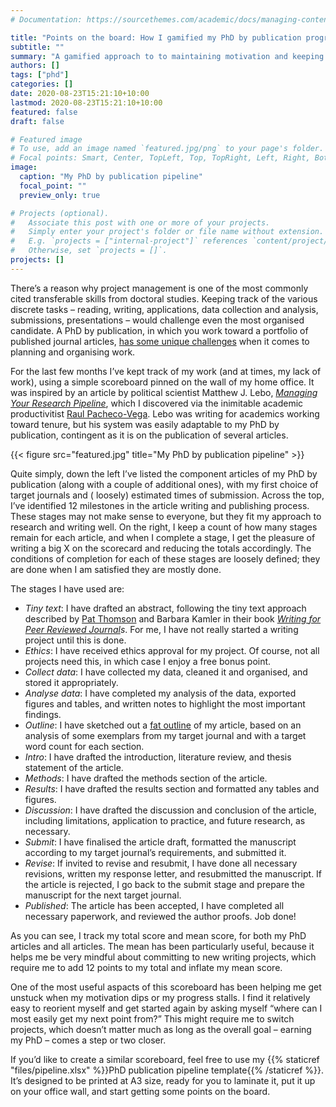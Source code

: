 ```yaml
---
# Documentation: https://sourcethemes.com/academic/docs/managing-content/

title: "Points on the board: How I gamified my PhD by publication progress"
subtitle: ""
summary: "A gamified approach to to maintaining motivation and keeping track of my progress toward a PhD by publication"
authors: []
tags: ["phd"]
categories: []
date: 2020-08-23T15:21:10+10:00
lastmod: 2020-08-23T15:21:10+10:00
featured: false
draft: false

# Featured image
# To use, add an image named `featured.jpg/png` to your page's folder.
# Focal points: Smart, Center, TopLeft, Top, TopRight, Left, Right, BottomLeft, Bottom, BottomRight.
image:
  caption: "My PhD by publication pipeline"
  focal_point: ""
  preview_only: true

# Projects (optional).
#   Associate this post with one or more of your projects.
#   Simply enter your project's folder or file name without extension.
#   E.g. `projects = ["internal-project"]` references `content/project/deep-learning/index.md`.
#   Otherwise, set `projects = []`.
projects: []
---
```

There’s a reason why project management is one of the most commonly cited transferable skills from doctoral studies. 
Keeping track of the various discrete tasks – reading, writing, applications, data collection and analysis, submissions, presentations – would challenge even the most organised candidate. 
A PhD by publication, in which you work toward a portfolio of published journal articles, [has some unique challenges](https://www.youtube.com/watch?v=LFKY7hyyXjY&list=PLpBrZuKCHAuP6Mnt3tnAK31LkjF5NX_v2) when it comes to planning and organising work. 

For the last few months I’ve kept track of my work (and at times, my lack of work), using a simple scoreboard pinned on the wall of my home office. 
It was inspired by an article by political scientist Matthew J. Lebo, [_Managing Your Research Pipeline_](http://dx.doi.org/10.1017%2FS1049096516000160), which I discovered via the inimitable academic productivitist  [Raul Pacheco-Vega](https://twitter.com/raulpacheco). 
Lebo was writing for academics working toward tenure, but his system was easily adaptable to my PhD by publication, contingent as it is on the publication of several articles. 

{{< figure src="featured.jpg" title="My PhD by publication pipeline" >}}

Quite simply, down the left I’ve listed the component articles of my PhD by publication (along with a couple of additional ones), with my first choice of target journals and ( loosely) estimated times of submission. 
Across the top, I’ve identified 12 milestones in the article writing and publishing process. 
These stages may not make sense to everyone, but they fit my approach to research and writing well. 
On the right, I keep a count of how many stages remain for each article, and when I complete a stage, I get the pleasure of writing a big X on the scorecard and reducing the totals accordingly. 
The conditions of completion for each of these stages are loosely defined; they are done when I am satisfied they are mostly done.

The stages I have used are: 
* _Tiny text_: I have drafted an abstract, following the tiny text approach described by [Pat Thomson](https://patthomson.net/) and Barbara Kamler in their book _[Writing for Peer Reviewed Journal](https://books.google.com.au/books/about/Writing_for_Peer_Reviewed_Journals.html?id=xZn-ZPdug8EC&redir_esc=y)s_. For me, I have not really started a writing project until this is done. 
* _Ethics_: I have received ethics approval for my project. Of course, not all projects need this, in which case I enjoy a free bonus point. 
* _Collect data_: I have collected my data, cleaned it and organised, and stored it appropriately. 
* _Analyse data_: I have completed my analysis of the data, exported figures and tables, and written notes to highlight the most important findings. 
* _Outline_: I have sketched out a [fat outline](https://withoutbullshit.com/blog/fat-outline) of my article, based on an analysis of some exemplars from my target journal and with a target word count for each section. 
* _Intro_: I have drafted the introduction, literature review, and thesis statement of the article. 
* _Methods_: I have drafted the methods section of the article. 
* _Results_: I have drafted the results section and formatted any tables and figures. 
* _Discussion_: I have drafted the discussion and conclusion of the article, including limitations, application to practice, and future research, as necessary. 
* _Submit_: I have finalised the article draft, formatted the manuscript according to my target journal’s requirements, and submitted it. 
* _Revise_: If invited to revise and resubmit, I have done all necessary revisions, written my response letter, and resubmitted the manuscript. If the article is rejected, I go back to the submit stage and prepare the manuscript for the next target journal. 
* _Published_: The article has been accepted, I have completed all necessary paperwork, and reviewed the author proofs. Job done!

As you can see, I track my total score and mean score, for both my PhD articles and all articles. 
The mean has been particularly useful, because it helps me be very mindful about committing to new writing projects, which require me to add 12 points to my total and inflate my mean score. 

One of the most useful aspacts of this scoreboard has been helping me get unstuck when my motivation dips or my progress stalls. 
I find it relatively easy to reorient myself and get started again by asking myself “where can I most easily get my next point from?”
This might require me to switch projects, which doesn’t matter much as long as the overall goal – earning my PhD – comes a step or two closer. 

If you’d like to create a similar scoreboard, feel free to use my {{% staticref "files/pipeline.xlsx" %}}PhD publication pipeline template{{% /staticref %}}. 
It’s designed to be printed at A3 size, ready for you to laminate it, put it up on your office wall, and start getting some points on the board. 


<div id="commento"></div>
<script defer
  src="https://cdn.commento.io/js/commento.js">
</script>

